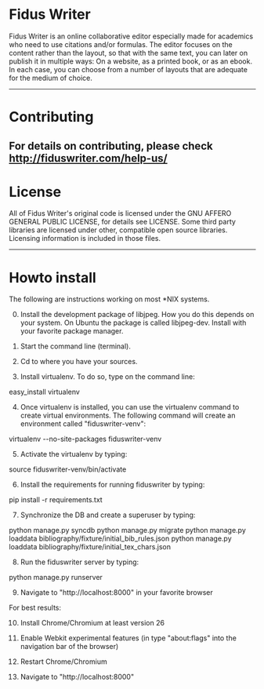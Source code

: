 Fidus Writer 
===========
Fidus Writer is an online collaborative editor especially made for academics who need to use citations and/or formulas. The editor focuses on the content rather than the layout, so that with the same text, you can later on publish it in multiple ways: On a website, as a printed book, or as an ebook. In each case, you can choose from a number of layouts that are adequate for the medium of choice.

----

Contributing
=======
For details on contributing, please check http://fiduswriter.com/help-us/
----

License
=======

All of Fidus Writer's original code is licensed under the GNU AFFERO GENERAL PUBLIC LICENSE, for details see LICENSE. Some third party libraries are licensed under other, compatible open source libraries. Licensing information is included in those files.

----

Howto install
=======

The following are instructions working on most *NIX systems.

0. Install the development package of libjpeg. How you do this depends on your system. On Ubuntu the package is called libjpeg-dev. Install with your favorite package manager.

1. Start the command line (terminal).

2. Cd to where you have your sources.

3. Install virtualenv. To do so, type on the command line:

easy_install virtualenv

4. Once virtualenv is installed, you can use the virtualenv command to create virtual environments. The following command will create an environment called "fiduswriter-venv":

virtualenv  --no-site-packages fiduswriter-venv

5. Activate the virtualenv by typing:

source fiduswriter-venv/bin/activate

6. Install the requirements for running  fiduswriter by typing:

pip install -r requirements.txt

7. Synchronize the DB and create a superuser by typing:

python manage.py syncdb
python manage.py migrate
python manage.py loaddata bibliography/fixture/initial_bib_rules.json
python manage.py loaddata bibliography/fixture/initial_tex_chars.json

8. Run the fiduswriter server by typing:

python manage.py runserver

9. Navigate to "http://localhost:8000" in your favorite browser

For best results:

10. Install Chrome/Chromium at least version 26

11. Enable Webkit experimental features (in type "about:flags" into the navigation bar of the browser)

12. Restart Chrome/Chromium

13. Navigate to "http://localhost:8000" 
